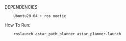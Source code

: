 DEPENDENCIES:
```
    Ubuntu20.04 + ros noetic
```

How To Run:
```
    roslaunch astar_path_planner astar_planner.launch
```
